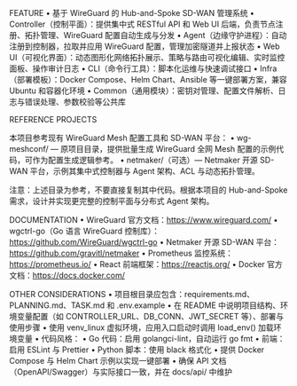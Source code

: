 FEATURE
	•	基于 WireGuard 的 Hub-and-Spoke SD-WAN 管理系统
	•	Controller（控制平面）：提供集中式 RESTful API 和 Web UI 后端，负责节点注册、拓扑管理、WireGuard 配置自动生成与分发
	•	Agent（边缘守护进程）：自动注册到控制器，拉取并应用 WireGuard 配置，管理加密隧道并上报状态
	•	Web UI（可视化界面）：动态图形化网络拓扑展示、策略与路由可视化编辑、实时监控面板、操作审计日志
	•	CLI（命令行工具）：脚本化运维与快速调试接口
	•	Infra（部署模板）：Docker Compose、Helm Chart、Ansible 等一键部署方案，兼容 Ubuntu 和容器化环境
	•	Common（通用模块）：密钥对管理、配置文件解析、日志与错误处理、参数校验等公共库

REFERENCE PROJECTS

本项目参考现有 WireGuard Mesh 配置工具和 SD-WAN 平台：
	•	wg-meshconf/ — 原项目目录，提供批量生成 WireGuard 全网 Mesh 配置的示例代码，可作为配置生成逻辑参考。
	•	netmaker/（可选）— Netmaker 开源 SD-WAN 平台，示例其集中式控制器与 Agent 架构、ACL 与动态拓扑管理。

注意：上述目录为参考，不要直接复制其中代码。根据本项目的 Hub-and-Spoke 需求，设计并实现更完整的控制平面与分布式 Agent 架构。

DOCUMENTATION
	•	WireGuard 官方文档：https://www.wireguard.com/
	•	wgctrl-go（Go 语言 WireGuard 控制库）：https://github.com/WireGuard/wgctrl-go
	•	Netmaker 开源 SD-WAN 平台：https://github.com/gravitl/netmaker
	•	Prometheus 监控系统：https://prometheus.io/
	•	React 前端框架：https://reactjs.org/
	•	Docker 官方文档：https://docs.docker.com/

OTHER CONSIDERATIONS
	•	项目根目录应包含：requirements.md、PLANNING.md、TASK.md 和 .env.example
	•	在 README 中说明项目结构、环境变量配置（如 CONTROLLER_URL、DB_CONN、JWT_SECRET 等）、部署与使用步骤
	•	使用 venv_linux 虚拟环境，应用入口启动时调用 load_env() 加载环境变量
	•	代码风格：
	•	Go 代码：启用 golangci-lint，自动运行 go fmt
	•	前端：启用 ESLint 与 Prettier
	•	Python 脚本：使用 black 格式化
	•	提供 Docker Compose 与 Helm Chart 示例以实现一键部署
	•	确保 API 文档（OpenAPI/Swagger）与实际接口一致，并在 docs/api/ 中维护